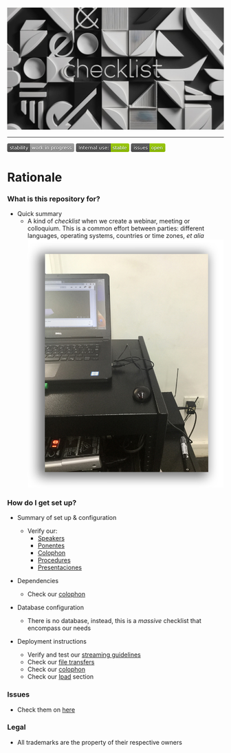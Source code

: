 ![](images/header.jpg)

---

![stability-work_in_progress](images/477405737-stability_work_in_progress.png)
![internaluse-green](images/3847436881-internal_use_stable.png)
![issues-open](images/2944199103-issues_open.png)

# Rationale #

### What is this repository for?

* Quick summary
	- A kind of _checklist_ when we create a webinar, meeting or colloquium. This is a common effort between parties: different languages, operating systems, countries or time zones, _et alia_
 ![presentación.jpeg](images/1535152636-4240775973-IMG_0114.jpg)

### How do I get set up?

* Summary of set up & configuration
	- Verify our:
		* [Speakers](speakers.md)
		* [Ponentes](ponentes.md)
		* [Colophon](Colophon.md)
		* [Procedures](Procedures.md)
		* [Presentaciones](Presentaciones.md)

* Dependencies
	- Check our [colophon](Colophon.md)
* Database configuration
	- There is no database, instead, this is a _massive_ checklist that encompass our needs
* Deployment instructions
	- Verify and test our [streaming guidelines](streaming_guidelines.md)
	- Check our [file transfers](file_transfers.md)
	- Check our [colophon](Colophon.md)
	- Check our [Ipad](Ipad_stuff.md) section

### Issues

* Check them on [here](https://bitbucket.org/imhicihu/presentations-norms-checklist-proxies/issues)

### Legal

* All trademarks are the property of their respective owners
